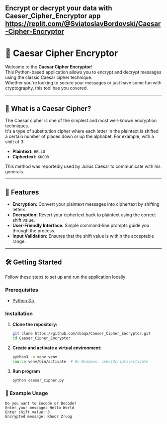 ## Encrypt or decrypt your data with Caeser_Cipher_Encryptor app https://replit.com/@SviatoslavBordovski/Caesar-Cipher-Encryptor
# 🔐 Caesar Cipher Encryptor

Welcome to the **Caesar Cipher Encryptor**!  
This Python-based application allows you to encrypt and decrypt messages using the classic Caesar cipher technique.  
Whether you're looking to secure your messages or just have some fun with cryptography, this tool has you covered.

---

## 🧠 What is a Caesar Cipher?

The Caesar cipher is one of the simplest and most well-known encryption techniques.  
It's a type of substitution cipher where each letter in the plaintext is shifted a certain number of places down or up the alphabet. For example, with a shift of 3:

- **Plaintext:** `HELLO`
- **Ciphertext:** `KHOOR`

This method was reportedly used by Julius Caesar to communicate with his generals.

---

## 🚀 Features

- **Encryption:** Convert your plaintext messages into ciphertext by shifting letters.
- **Decryption:** Revert your ciphertext back to plaintext using the correct shift value.
- **User-Friendly Interface:** Simple command-line prompts guide you through the process.
- **Input Validation:** Ensures that the shift value is within the acceptable range.

---

## 🛠️ Getting Started

Follow these steps to set up and run the application locally:

### Prerequisites

- [Python 3.x](https://www.python.org/downloads/)

### Installation

1. **Clone the repository:**

   ```bash
   git clone https://github.com/sbaqa/Caeser_Cipher_Encryptor.git
   cd Caeser_Cipher_Encryptor
   ```

2. **Create and activate a virtual environment:**
   ```bash
   python3 -m venv venv
   source venv/bin/activate  # On Windows: venv\Scripts\activate
   ```

3. **Run program**
   ```bash
   python caesar_cipher.py
   ```

### 🧪 Example Usage

```shell
Do you want to Encode or Decode? 
Enter your message: Hello World
Enter shift value: 3
Encrypted message: Khoor Zruog
```
